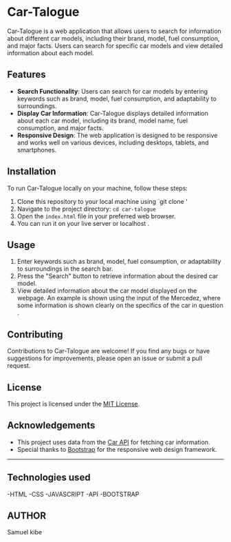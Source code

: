 # Car-Talogue

Car-Talogue is a web application that allows users to search for information about different car models, including their brand, model, fuel consumption, and major facts. Users can search for specific car models and view detailed information about each model.

## Features

- **Search Functionality**: Users can search for car models by entering keywords such as brand, model, fuel consumption, and adaptability to surroundings.
- **Display Car Information**: Car-Talogue displays detailed information about each car model, including its brand, model name, fuel consumption, and major facts.
- **Responsive Design**: The web application is designed to be responsive and works well on various devices, including desktops, tablets, and smartphones.

## Installation

To run Car-Talogue locally on your machine, follow these steps:

1. Clone this repository to your local machine using `git clone '
2. Navigate to the project directory: `cd car-talogue`
3. Open the `index.html` file in your preferred web browser.
4. You can run it on your live server or localhost .

## Usage

1. Enter keywords such as brand, model, fuel consumption, or adaptability to surroundings in the search bar.
2. Press the "Search" button to retrieve information about the desired car model.
3. View detailed information about the car model displayed on the webpage. An example is shown using the input of the Mercedez, where some information is shown clearly on the specifics of the car in question .

## Contributing

Contributions to Car-Talogue are welcome! If you find any bugs or have suggestions for improvements, please open an issue or submit a pull request.

## License

This project is licensed under the [MIT License](LICENSE).

## Acknowledgements

- This project uses data from the [Car API](https://example.com/api/cars) for fetching car information.
- Special thanks to [Bootstrap](https://getbootstrap.com/) for the responsive web design framework.

---
 ## Technologies used 
 -HTML
 -CSS
 -JAVASCRIPT
 -API
 -BOOTSTRAP

 ## AUTHOR 
 Samuel kibe 
